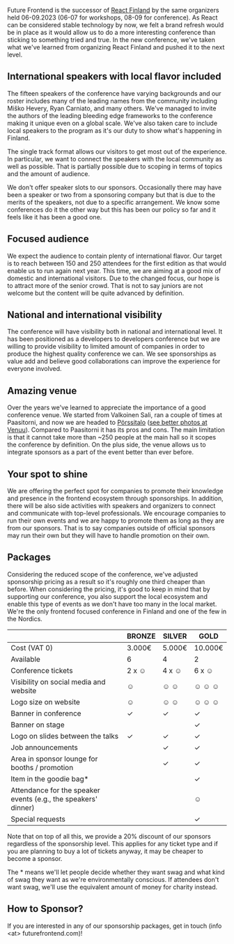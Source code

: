 Future Frontend is the successor of [React Finland](https://react-finland.fi/) by the same organizers held 06-09.2023 (06-07 for workshops, 08-09 for conference). As React can be considered stable technology by now, we felt a brand refresh would be in place as it would allow us to do a more interesting conference than sticking to something tried and true. In the new conference, we've taken what we've learned from organizing React Finland and pushed it to the next level.

## International speakers with local flavor included

The fifteen speakers of the conference have varying backgrounds and our roster includes many of the leading names from the community including Miško Hevery, Ryan Carniato, and many others. We've managed to invite the authors of the leading bleeding edge frameworks to the conference making it unique even on a global scale. We've also taken care to include local speakers to the program as it's our duty to show what's happening in Finland.

The single track format allows our visitors to get most out of the experience. In particular, we want to connect the speakers with the local community as well as possible. That is partially possible due to scoping in terms of topics and the amount of audience.

We don't offer speaker slots to our sponsors. Occasionally there may have been a speaker or two from a sponsoring company but that is due to the merits of the speakers, not due to a specific arrangement. We know some conferences do it the other way but this has been our policy so far and it feels like it has been a good one.

## Focused audience

We expect the audience to contain plenty of international flavor. Our target is to reach between 150 and 250 attendees for the first edition as that would enable us to run again next year. This time, we are aiming at a good mix of domestic and international visitors. Due to the changed focus, our hope is to attract more of the senior crowd. That is not to say juniors are not welcome but the content will be quite advanced by definition.

## National and international visibility

The conference will have visibility both in national and international level. It has been positioned as a developers to developers conference but we are willing to provide visibility to limited amount of companies in order to produce the highest quality conference we can. We see sponsorships as value add and believe good collaborations can improve the experience for everyone involved.

## Amazing venue

Over the years we've learned to appreciate the importance of a good conference venue. We started from Valkoinen Sali, ran a couple of times at Paasitorni, and now we are headed to [Pörssitalo](http://porssitalo.fi/) ([see better photos at Venuu](https://venuu.fi/tilat/porssitalo)). Compared to Paasitorni it has its pros and cons. The main limitation is that it cannot take more than ~250 people at the main hall so it scopes the conference by definition. On the plus side, the venue allows us to integrate sponsors as a part of the event better than ever before.

## Your spot to shine

We are offering the perfect spot for companies to promote their knowledge and presence in the frontend ecosystem through sponsorships. In addition, there will be also side activities with speakers and organizers to connect and communicate with top-level professionals. We encourage companies to run their own events and we are happy to promote them as long as they are from our sponsors. That is to say companies outside of official sponsors may run their own but they will have to handle promotion on their own.

## Packages

Considering the reduced scope of the conference, we've adjusted sponsorship pricing as a result so it's roughly one third cheaper than before. When considering the pricing, it's good to keep in mind that by supporting our conference, you also support the local ecosystem and enable this type of events as we don't have too many in the local market. We're the only frontend focused conference in Finland and one of the few in the Nordics.

&nbsp; | BRONZE | SILVER | GOLD
-|-|-|-
Cost (VAT 0) | 3.000€ | 5.000€ | 10.000€
Available | 6 | 4 | 2
Conference tickets | 2 x &#9786; | 4 x &#9786; | 6 x &#9786;
Visibility on social media and website | &#9786; | &#9786; &#9786; | &#9786; &#9786; &#9786;
Logo size on website | &#9786; | &#9786; &#9786; | &#9786; &#9786; &#9786;
Banner in conference | &#10003; | &#10003; | &#10003;
Banner on stage | | | &#10003;
Logo on slides between the talks | &#10003; | &#10003; | &#10003;
Job announcements | | &#10003; | &#10003;
Area in sponsor lounge for booths / promotion | | &#10003; | &#10003;
Item in the goodie bag* | | | &#10003;
Attendance for the speaker events (e.g., the speakers' dinner) | | | &#9786;
Special requests | | | &#10003;

Note that on top of all this, we provide a 20% discount of our sponsors regardless of the sponsorship level. This applies for any ticket type and if you are planning to buy a lot of tickets anyway, it may be cheaper to become a sponsor.

The \* means we'll let people decide whether they want swag and what kind of swag they want as we're environmentally conscious. If attendees don't want swag, we'll use the equivalent amount of money for charity instead.

## How to Sponsor?

If you are interested in any of our sponsorship packages, get in touch (info \<at> futurefrontend.com)!
